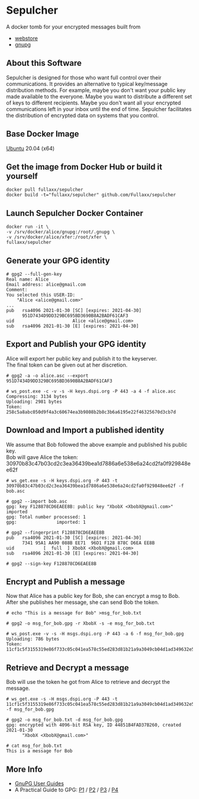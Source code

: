 # Sepulcher
A docker tomb for your encrypted messages built from
* [webstore](https://github.com/Fullaxx/webstore)
* [gnupg](https://gnupg.org/)

## About this Software
Sepulcher is designed for those who want full control over their communications.
It provides an alternative to typical key/message distribution methods.
For example, maybe you don't want your public key made available to the everyone.
Maybe you want to distribute a different set of keys to different recipients.
Maybe you don't want all your encrypted communications left in your inbox until the end of time.
Sepulcher facilitates the distribution of encrypted data on systems that you control.

## Base Docker Image
[Ubuntu](https://hub.docker.com/_/ubuntu) 20.04 (x64)

## Get the image from Docker Hub or build it yourself
```
docker pull fullaxx/sepulcher
docker build -t="fullaxx/sepulcher" github.com/Fullaxx/sepulcher
```

## Launch Sepulcher Docker Container
```
docker run -it \
-v /srv/docker/alice/gnupg:/root/.gnupg \
-v /srv/docker/alice/xfer:/root/xfer \
fullaxx/sepulcher
```

## Generate your GPG identity
```
# gpg2 --full-gen-key
Real name: Alice
Email address: alice@gmail.com
Comment:
You selected this USER-ID:
    "Alice <alice@gmail.com>"
...
pub   rsa4096 2021-01-30 [SC] [expires: 2021-04-30]
      951D7434D9DD329BC695BD3690B8A2BADF61CAF3
uid                      Alice <alice@gmail.com>
sub   rsa4096 2021-01-30 [E] [expires: 2021-04-30]
```

## Export and Publish your GPG identity
Alice will export her public key and publish it to the keyserver. \
The final token can be given out at her discretion.
```
# gpg2 -a -o alice.asc --export 951D7434D9DD329BC695BD3690B8A2BADF61CAF3

# ws_post.exe -c -v -s -H keys.dspi.org -P 443 -a 4 -f alice.asc
Compressing: 3134 bytes
Uploading: 2981 bytes
Token: 258c5a8abc050d9f4a3c60674ea3b9808b2b8c3b6a6195e22f46325670d3cb7d
```

## Download and Import a published identity
We assume that Bob followed the above example and published his public key. \
Bob will gave Alice the token: 30970b83c47b03cd2c3ea36439bea1d7886a6e538e6a24cd2fa0f929848ee62f
```
# ws_get.exe -s -H keys.dspi.org -P 443 -t 30970b83c47b03cd2c3ea36439bea1d7886a6e538e6a24cd2fa0f929848ee62f -f bob.asc

# gpg2 --import bob.asc
gpg: key F128878CD6EAEE8B: public key "XbobX <XbobX@gmail.com>" imported
gpg: Total number processed: 1
gpg:               imported: 1

# gpg2 --fingerprint F128878CD6EAEE8B
pub   rsa4096 2021-01-30 [SC] [expires: 2021-04-30]
      7341 95A1 AA90 088B EE71  96D1 F128 878C D6EA EE8B
uid           [  full  ] XbobX <XbobX@gmail.com>
sub   rsa4096 2021-01-30 [E] [expires: 2021-04-30]

# gpg2 --sign-key F128878CD6EAEE8B
```

## Encrypt and Publish a message
Now that Alice has a public key for Bob, she can encrypt a msg to Bob. \
After she publishes her message, she can send Bob the token.
```
# echo "This is a message for Bob" >msg_for_bob.txt

# gpg2 -o msg_for_bob.gpg -r XbobX -s -e msg_for_bob.txt

# ws_post.exe -v -s -H msgs.dspi.org -P 443 -a 6 -f msg_for_bob.gpg
Uploading: 786 bytes
Token: 11cf1c5f3155319e86f733c05c041ea578c55ed283d81b21a9a3049cb04d1ad349632e5b3e82366071b3af44d060a7093a8364a7dc2aa769cca46f97daa19686
```

## Retrieve and Decrypt a message
Bob will use the token he got from Alice to retrieve and decrypt the message.
```
# ws_get.exe -s -H msgs.dspi.org -P 443 -t 11cf1c5f3155319e86f733c05c041ea578c55ed283d81b21a9a3049cb04d1ad349632e5b3e82366071b3af44d060a7093a8364a7dc2aa769cca46f97daa19686 -f msg_for_bob.gpg

# gpg2 -o msg_for_bob.txt -d msg_for_bob.gpg
gpg: encrypted with 4096-bit RSA key, ID 44851B4FAD37B260, created 2021-01-30
      "XbobX <XbobX@gmail.com>"

# cat msg_for_bob.txt
This is a message for Bob
```

## More Info
* [GnuPG User Guides](https://www.gnupg.org/documentation/guides.html)
* A Practical Guide to GPG: 
[P1](https://www.linuxbabe.com/security/a-practical-guide-to-gpg-part-1-generate-your-keypair) /
[P2](https://www.linuxbabe.com/security/a-pratical-gpg-guide-part-2-encrypt-and-decrypt-message) /
[P3](https://www.linuxbabe.com/security/a-practical-guide-to-gpg-part-3-working-with-public-key) /
[P4](https://www.linuxbabe.com/security/a-practical-guide-to-gpg-part-4-digital-signature)
